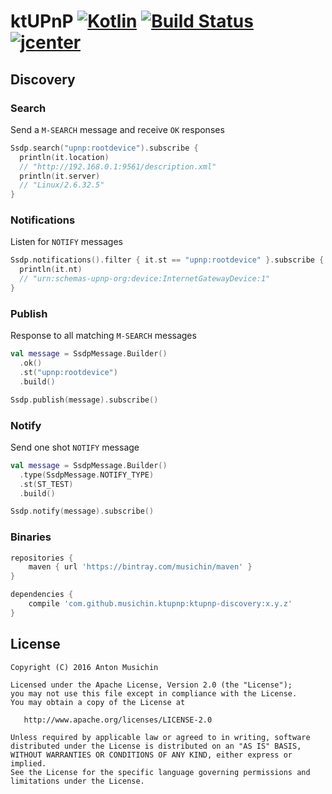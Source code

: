 # ktUPnP [![Kotlin](https://img.shields.io/badge/Kotlin-1.1.2-blue.svg)](http://kotlinlang.org) [![Build Status](https://travis-ci.org/musichin/ktUPnP.svg?branch=master)](https://travis-ci.org/musichin/ktUPnP) [![jcenter](https://api.bintray.com/packages/musichin/maven/ktUPnP/images/download.svg) ](https://bintray.com/musichin/maven/ktUPnP/_latestVersion)

## Discovery

### Search
Send a `M-SEARCH` message and receive `OK` responses
```kotlin
Ssdp.search("upnp:rootdevice").subscribe {
  println(it.location)
  // "http://192.168.0.1:9561/description.xml"
  println(it.server)
  // "Linux/2.6.32.5"
}
```

### Notifications
Listen for `NOTIFY` messages
```kotlin
Ssdp.notifications().filter { it.st == "upnp:rootdevice" }.subscribe {
  println(it.nt)
  // "urn:schemas-upnp-org:device:InternetGatewayDevice:1"
}
```

### Publish
Response to all matching `M-SEARCH` messages
```kotlin
val message = SsdpMessage.Builder()
  .ok()
  .st("upnp:rootdevice")
  .build()

Ssdp.publish(message).subscribe()
```

### Notify
Send one shot `NOTIFY` message
```kotlin
val message = SsdpMessage.Builder()
  .type(SsdpMessage.NOTIFY_TYPE)
  .st(ST_TEST)
  .build()

Ssdp.notify(message).subscribe()
```

### Binaries
```groovy
repositories {
    maven { url 'https://bintray.com/musichin/maven' }
}

dependencies {
    compile 'com.github.musichin.ktupnp:ktupnp-discovery:x.y.z'
}
```

## License

    Copyright (C) 2016 Anton Musichin

    Licensed under the Apache License, Version 2.0 (the "License");
    you may not use this file except in compliance with the License.
    You may obtain a copy of the License at

       http://www.apache.org/licenses/LICENSE-2.0

    Unless required by applicable law or agreed to in writing, software
    distributed under the License is distributed on an "AS IS" BASIS,
    WITHOUT WARRANTIES OR CONDITIONS OF ANY KIND, either express or implied.
    See the License for the specific language governing permissions and
    limitations under the License.


